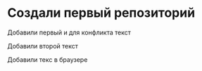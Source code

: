 # Создали первый репозиторий

Добавили первый и для конфликта текст

Добавили второй текст


Добавили текс в браузере
